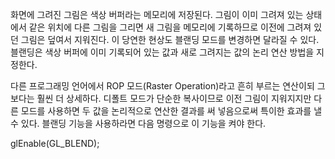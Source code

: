 
화면에 그려진 그림은 색상 버퍼라는 메모리에 저장된다. 그림이 이미 그려져 있는 상태에서 같은 위치에 다른 그림을 그리면 새 그림을 메모리에 기록하므로 이전에 그려져 있던 그림은 덮여서 지워진다. 이 당연한 현상도 블랜딩 모드를 변경하면 달라질 수 있다. 블랜딩은 색상 버퍼에 이미 기록되어 있는 값과 새로 그려지는 값의 논리 연산 방법을 지정한다.

다른 프로그래밍 언어에서 ROP 모드(Raster Operation)라고 흔히 부르는 연산이되 그보다는 훨씬 더 상세하다. 디폴트 모드가 단순한 복사이므로 이전 그림이 지워지지만 다른 모드를 사용하면 두 값을 논리적으로 연산한 결과를 써 넣음으로써 특이한 효과를 낼 수 있다. 블랜딩 기능을 사용하라면 다음 명령으로 이 기능을 켜야 한다.

glEnable(GL_BLEND);